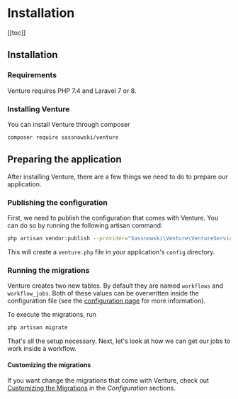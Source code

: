 # Installation

[[toc]]

## Installation

### Requirements

Venture requires PHP 7.4 and Laravel 7 or 8.

### Installing Venture

You can install Venture through composer

```bash
composer require sassnowski/venture
```

## Preparing the application

After installing Venture, there are a few things we need to do to prepare our application.

### Publishing the configuration

First, we need to publish the configuration that comes with Venture. You can do so by running the following artisan command:

```bash
php artisan vendor:publish --provider="Sassnowski\Venture\VentureServiceProvider" --tag=config
```

This will create a `venture.php` file in your application's `config` directory.

### Running the migrations

Venture creates two new tables. By default they are named `workflows` and `workflow_jobs`. Both of these values can be overwritten inside the configuration file (see the [configuration page](/configuration/table-names) for more information).

To execute the migrations, run

```bash
php artisan migrate
```

That's all the setup necessary. Next, let's look at how we can get our jobs to work inside a workflow.

#### Customizing the migrations

If you want change the migrations that come with Venture, check out [Customizing the Migrations](/configuration/customizing-the-migrations) in the _Configuration_ sections.
